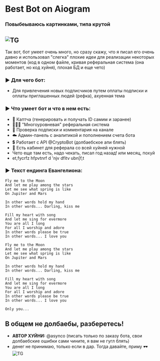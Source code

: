 # Best Bot on Aiogram
### Повыбеываюсь картинками, типа крутой
![TG](https://www.nicepng.com/png/detail/159-1598566_rei-ayanami-evangelion-ayanami-rei-best-girl-nge.png)
---
Так вот, бот умеет очень много, но сразу скажу, что я писал его очень давно и использовал "слегка" плохие идеи для реализации некоторых моментов (код в одном файле, кривая реферальная система (она работает, но код хуйня), плохая БД и еще чето)

### ▶ Для чего бот:

- Для привлечения новых подписчиков путем оплаты подписки и оплаты приглашенных людей (рефка), ахуенная тема

### ▶ Что умеет бот и что в нем есть:

- 🎨 Каптча (генерировать и получать ID самим и заранее)
- 👨🏻‍💻 "Многоуровневая" реферальная система
- 📝 Проверка подписки и комментария на канале
- ☁️ Админ-панель с аналитикой и пополнением счета бота
- 💲 Работает с API @CryptoBot (долбаебское апи блять)
- 📌 Есть кабинет для реферала со всей хуйней нужной
- Чето еще там есть, надо чекать, писал год назад! или месяц, похуй
- et,fycrfz hfpvtnrf d 'njv dfitv ubn[f,t
### ▶ Текст ендинга Евангелиона:
```
Fly me to the Moon
And let me play among the stars
Let me see what spring is like
On Jupiter and Mars

In other words hold my hand
In other words... Darling, kiss me

Fill my heart with song
And let me sing for evermore
You are all I long
For all I worship and adore
In other words please be true
In other words... I love you

Fly me to the Moon
And let me play among the stars
Let me see what spring is like
On Jupiter and Mars

In other words hold my hand
In other words... Darling, kiss me

Fill my heart with song
And let me sing for evermore
You are all I long
For all I worship and adore
In other words please be true
In other words... I love you

Only you...
```

## В общем не долбаебы, разберетесь!
- **АВТОР ХУЙНИ:** @asynco (писать только по заказу бота, свои долбаебские ошибки сами чините, я вам не гугл блять)
- денег не принимаю, только если в дар. Тогда давайте, приму 🕶
![TG](https://i.ytimg.com/vi/rQfWIwrv-Bs/maxresdefault.jpg)







